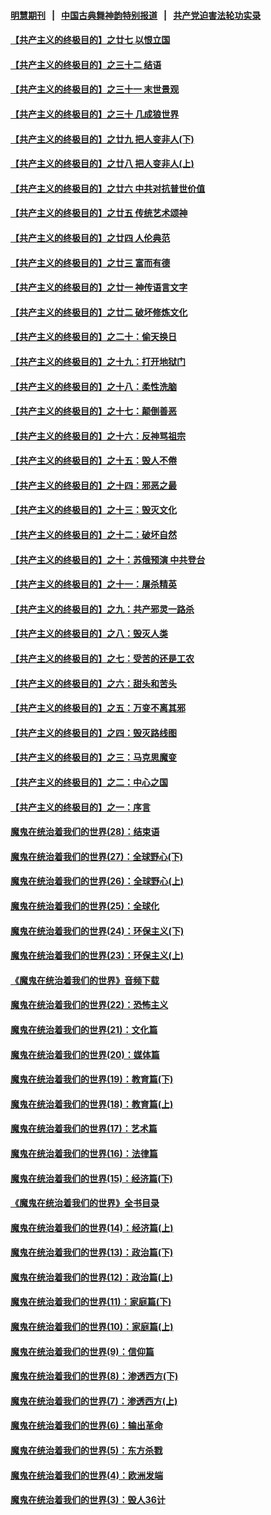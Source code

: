 #### [明慧期刊](https://github.com/gfw-breaker/mh-qikan) &nbsp;&nbsp;|&nbsp;&nbsp; [中国古典舞神韵特别报道](https://github.com/gfw-breaker/mh-news/blob/master/shenyun.md?t=07102337) &nbsp;&nbsp;|&nbsp;&nbsp; [共产党迫害法轮功实录](https://github.com/gfw-breaker/mh-news/blob/master/README.md?t=07102337)  

#### [【共产主义的终极目的】之廿七 以恨立国](../pages/nsc422/n11336944.md?t=07102337) 

#### [【共产主义的终极目的】之三十二 结语](../pages/nsc422/n11360535.md?t=07102337) 

#### [【共产主义的终极目的】之三十一 末世景观](../pages/nsc422/n11351129.md?t=07102337) 

#### [【共产主义的终极目的】之三十 几成狼世界](../pages/nsc422/n11348280.md?t=07102337) 

#### [【共产主义的终极目的】之廿九 把人变非人(下)](../pages/nsc422/n11344140.md?t=07102337) 

#### [【共产主义的终极目的】之廿八 把人变非人(上)](../pages/nsc422/n11340492.md?t=07102337) 

#### [【共产主义的终极目的】之廿六 中共对抗普世价值](../pages/nsc422/n11324785.md?t=07102337) 

#### [【共产主义的终极目的】之廿五 传统艺术颂神](../pages/nsc422/n11296396.md?t=07102337) 

#### [【共产主义的终极目的】之廿四 人伦典范](../pages/nsc422/n11296397.md?t=07102337) 

#### [【共产主义的终极目的】之廿三 富而有德](../pages/nsc422/n11283598.md?t=07102337) 

#### [【共产主义的终极目的】之廿一 神传语言文字](../pages/nsc422/n11263265.md?t=07102337) 

#### [【共产主义的终极目的】之廿二 破坏修炼文化](../pages/nsc422/n11245728.md?t=07102337) 

#### [【共产主义的终极目的】之二十：偷天换日](../pages/nsc422/n11238846.md?t=07102337) 

#### [【共产主义的终极目的】之十九：打开地狱门](../pages/nsc422/n11206376.md?t=07102337) 

#### [【共产主义的终极目的】之十八：柔性洗脑](../pages/nsc422/n11199994.md?t=07102337) 

#### [【共产主义的终极目的】之十七：颠倒善恶](../pages/nsc422/n11179782.md?t=07102337) 

#### [【共产主义的终极目的】之十六：反神骂祖宗](../pages/nsc422/n11166798.md?t=07102337) 

#### [【共产主义的终极目的】之十五：毁人不倦](../pages/nsc422/n11166792.md?t=07102337) 

#### [【共产主义的终极目的】之十四：邪恶之最](../pages/nsc422/n11150249.md?t=07102337) 

#### [【共产主义的终极目的】之十三：毁灭文化](../pages/nsc422/n11135227.md?t=07102337) 

#### [【共产主义的终极目的】之十二：破坏自然](../pages/nsc422/n11135214.md?t=07102337) 

#### [【共产主义的终极目的】之十：苏俄预演 中共登台](../pages/nsc422/n11118424.md?t=07102337) 

#### [【共产主义的终极目的】之十一：屠杀精英](../pages/nsc422/n11118442.md?t=07102337) 

#### [【共产主义的终极目的】之九：共产邪灵一路杀](../pages/nsc422/n11114139.md?t=07102337) 

#### [【共产主义的终极目的】之八：毁灭人类](../pages/nsc422/n11108503.md?t=07102337) 

#### [【共产主义的终极目的】之七：受苦的还是工农](../pages/nsc422/n11101809.md?t=07102337) 

#### [【共产主义的终极目的】之六：甜头和苦头](../pages/nsc422/n11096971.md?t=07102337) 

#### [【共产主义的终极目的】之五：万变不离其邪](../pages/nsc422/n11091285.md?t=07102337) 

#### [【共产主义的终极目的】之四：毁灭路线图](../pages/nsc422/n11086284.md?t=07102337) 

#### [【共产主义的终极目的】之三：马克思魔变](../pages/nsc422/n11061941.md?t=07102337) 

#### [【共产主义的终极目的】之二：中心之国](../pages/nsc422/n11047728.md?t=07102337) 

#### [【共产主义的终极目的】之一：序言](../pages/nsc422/n11086077.md?t=07102337) 

#### [魔鬼在统治着我们的世界(28)：结束语](../pages/nsc422/n10936246.md?t=07102337) 

#### [魔鬼在统治着我们的世界(27)：全球野心(下)](../pages/nsc422/n10928319.md?t=07102337) 

#### [魔鬼在统治着我们的世界(26)：全球野心(上)](../pages/nsc422/n10900318.md?t=07102337) 

#### [魔鬼在统治着我们的世界(25)：全球化](../pages/nsc422/n10788205.md?t=07102337) 

#### [魔鬼在统治着我们的世界(24)：环保主义(下)](../pages/nsc422/n10695307.md?t=07102337) 

#### [魔鬼在统治着我们的世界(23)：环保主义(上)](../pages/nsc422/n10688613.md?t=07102337) 

#### [《魔鬼在统治着我们的世界》音频下载](../pages/nsc422/n10635553.md?t=07102337) 

#### [魔鬼在统治着我们的世界(22)：恐怖主义](../pages/nsc422/n10614727.md?t=07102337) 

#### [魔鬼在统治着我们的世界(21)：文化篇](../pages/nsc422/n10597706.md?t=07102337) 

#### [魔鬼在统治着我们的世界(20)：媒体篇](../pages/nsc422/n10586579.md?t=07102337) 

#### [魔鬼在统治着我们的世界(19)：教育篇(下)](../pages/nsc422/n10564808.md?t=07102337) 

#### [魔鬼在统治着我们的世界(18)：教育篇(上)](../pages/nsc422/n10526970.md?t=07102337) 

#### [魔鬼在统治着我们的世界(17)：艺术篇](../pages/nsc422/n10499093.md?t=07102337) 

#### [魔鬼在统治着我们的世界(16)：法律篇](../pages/nsc422/n10485969.md?t=07102337) 

#### [魔鬼在统治着我们的世界(15)：经济篇(下)](../pages/nsc422/n10469975.md?t=07102337) 

#### [《魔鬼在统治着我们的世界》全书目录](../pages/nsc422/n10464261.md?t=07102337) 

#### [魔鬼在统治着我们的世界(14)：经济篇(上)](../pages/nsc422/n10457370.md?t=07102337) 

#### [魔鬼在统治着我们的世界(13)：政治篇(下)](../pages/nsc422/n10448270.md?t=07102337) 

#### [魔鬼在统治着我们的世界(12)：政治篇(上)](../pages/nsc422/n10444576.md?t=07102337) 

#### [魔鬼在统治着我们的世界(11)：家庭篇(下)](../pages/nsc422/n10440961.md?t=07102337) 

#### [魔鬼在统治着我们的世界(10)：家庭篇(上)](../pages/nsc422/n10435448.md?t=07102337) 

#### [魔鬼在统治着我们的世界(9)：信仰篇](../pages/nsc422/n10432159.md?t=07102337) 

#### [魔鬼在统治着我们的世界(8)：渗透西方(下)](../pages/nsc422/n10429603.md?t=07102337) 

#### [魔鬼在统治着我们的世界(7)：渗透西方(上)](../pages/nsc422/n10426013.md?t=07102337) 

#### [魔鬼在统治着我们的世界(6)：输出革命](../pages/nsc422/n10421536.md?t=07102337) 

#### [魔鬼在统治着我们的世界(5)：东方杀戮](../pages/nsc422/n10417707.md?t=07102337) 

#### [魔鬼在统治着我们的世界(4)：欧洲发端](../pages/nsc422/n10414890.md?t=07102337) 

#### [魔鬼在统治着我们的世界(3)：毁人36计](../pages/nsc422/n10411583.md?t=07102337) 

